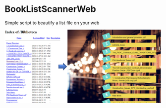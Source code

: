 # BookListScannerWeb
Simple script to beautify a list file on your web
 
 ![Alt Text](https://github.com/Alexanderh1988/BookListScannerWeb/blob/master/viewshot.png?raw=true)

